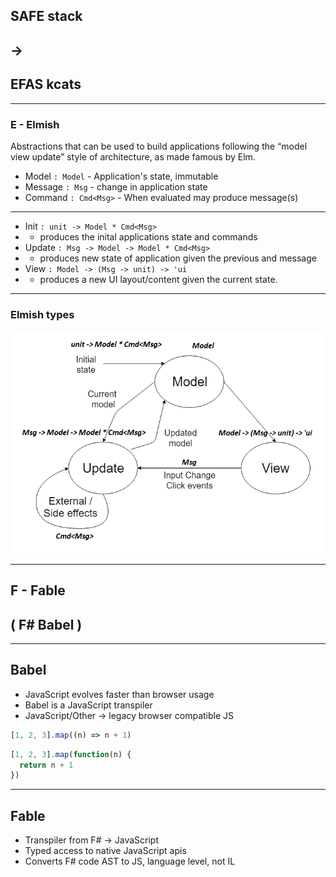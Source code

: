 
## SAFE stack 
## ->
## EFAS kcats

---

### E - Elmish

Abstractions that can be used to build applications following the “model view update” style of architecture, as made famous by Elm.

- Model `: Model` - Application's state, immutable
- Message `: Msg` - change in application state
- Command `: Cmd<Msg>` - When evaluated may produce message(s)

---

- Init `: unit -> Model * Cmd<Msg>`
- - produces the inital applications state and commands
- Update `: Msg -> Model -> Model * Cmd<Msg>`
- - produces new state of application given the previous and message
- View `: Model -> (Msg -> unit) -> 'ui `
- - produces a new UI layout/content given the current state.

---

### Elmish types

![MVU](full-stack-development/assets/img/mvuTypes.png)

---

## F - Fable

## ( F# Babel )

---

## Babel

- JavaScript evolves faster than browser usage
- Babel is a JavaScript transpiler
- JavaScript/Other -> legacy browser compatible JS

```javascript
[1, 2, 3].map((n) => n + 1)
```

```javascript
[1, 2, 3].map(function(n) {
  return n + 1
})
```

---

## Fable

- Transpiler from F# -> JavaScript
- Typed access to native JavaScript apis
- Converts F# code AST to JS, language level, not IL

